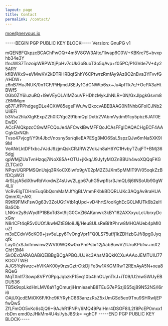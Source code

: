 ```yaml
---
layout: page
title: Contact
permalink: /contact/
---
```


<a href="mailto:moe@nervous.io">moe@nervous.io</a>

<div class="dense">
-----BEGIN PGP PUBLIC KEY BLOCK-----
Version: GnuPG v1

mQENBFQkpzcBCAChPwOQ+4m5V8GW3AIto/1lwap6C0V/+KBKrc7S+bvxphb34e3Y
lfncWlS7TnzoipWBPWXjPpHv7cUkGoBuoT3o5qAvp+f05PC/P1GVde7V+4y25ARY
kflBWKx9+eVMwKV2kDTRHRBqfShhY6CPtwrzRmfAy9Az8O2nBva3YFvvfG/rHDW+
z6nB7HuJNUK/0nTCF/PiHjmdJSEJy1GdCNWto6sx+Ju4pfTk7c/+OcPA3aHtBWf5
0Gb0ZY6luzuRQ+l9eVEyOLA1MZouVPHDhzMykJhNLR+0N/GxJlpgkGsvm8ZBMMgm
q67FJfPPhdgegDLe4CXW85egeFWu/wI2kccvABEBAAG0N1NhbGFoICJNb2UiIEFi
b3Vsa2hlaXIgKExpZ2h0ICYgc291bmQpIDxtb2VAbmVydm91cy5pbz6JAT0EEwEK
ACcFAlQkpzcCGwMFCQoJe4AFCwkIBwMFFQoJCAsFFgIDAQACHgECF4AACgkQxNQh
Tvso47vjcgf/Y9t4JbcVnosny5sr/qlieEAPESg3MO6SsL5spzQJw6mNa5XK9l9M
VeANrLktDFfxbcJVJdJ9zjmQskCRJRW2VdkJn8aH6YC1HvbyTZujFT+BMj365dgj
qpWMjZUaTvnHzqq7iNoX85A+OTU+jKkq/J9JyfyMOZnBBUh4woXQQqFKGZLTCxlO
NPqvUQRPMSQnUsjq3RKoCX6iwfo9gV02pM2Z3JXm5pMMlT9V/05oqkZzBfDCpW2I
4rSLyjA5diXhwRdVkvdwZ4sUw/2Lgp67uhG5wpfIsr3JmQL6j6tNSoUb90gW4LI/
VcRvEIgTDHmEuq6bQsmMaMJfYgBLVmmFKbkBDQRUJKc3AQgAv9raHUAQmmXL+AKt
R9tR9FMkFsw0g63v3ZoUGt1Vtb1qUpd+vD4hrtS/ooKghEcG0LMUTk6b2eHBaSOb
LNKrn2y8sWydfP1BBxTd3vt9ijG0CvZI6AKanwk3kBY162AXXxyuLcUbrxyDcxGw
N8rlCFt4qR5v0UOfJkwMZtEGlo8JIj/Heu8ULsReBi1tPhrw8MHOAUeb4pMI0uZf
m3xECdvV6cKO9+jsv5uLpy6TvOngVpr1FQ0LS75uf/j1kZDHzbGJf/8pg0Jyqqfk
Lay0ZxSJxifmwinw2WVt0WQKw0xrPmPsbr12jAabBuwVZIUruKPbfw+mX2ChH3M4
SkOExQARAQABiQElBBgBCgAPBQJUJKc3AhsMBQkKCXuAAAoJEMTUIU77KOO7TWEI
AJG5YqNwzc+hVIKAK00y9rzsGztrCtkDjiFe3w1XKGMRwT2REnAyA5N+xea8RQeG
MqTXnIf73owp8VFY0PpqJqbzkF15vq10b4hnOUynTkJ+iT09/U2nw5WUyEBDU536
TB5k9opLkdHnLMV6aY1gOmurjiHrmieaehB8TEuG7ePSzj6S5qj89N52NS/I6ri6
OAjUXjcdEMiOK6F/Khc9KYRyhC863anzzRsZ5xUmGSd5eo9Tnu9SHRwIjEPfwQwS
ZfLFmOO5vKc6s0jQ9+9AJhR1FNPr/6MQ49PaIHnr4DSOF8IL2f8PcEP0mxx1rbDm
emd0zJHkMm4U4sl/ybJ8Stk=
=ghCF
-----END PGP PUBLIC KEY BLOCK-----
</div>

